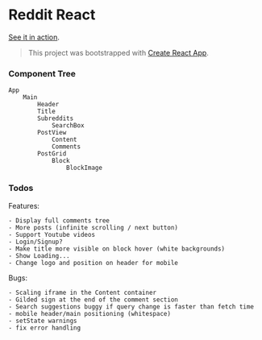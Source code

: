 
# Reddit React

[See it in action](http://reddit-react.s3-website-us-west-2.amazonaws.com/).

> This project was bootstrapped with [Create React App](https://github.com/facebookincubator/create-react-app).


### Component Tree


    App
        Main
            Header
            Title
            Subreddits
                SearchBox
            PostView
                Content
                Comments
            PostGrid
                Block
                    BlockImage

### Todos

Features:

    - Display full comments tree
    - More posts (infinite scrolling / next button)
    - Support Youtube videos
    - Login/Signup?
    - Make title more visible on block hover (white backgrounds)
    - Show Loading...
    - Change logo and position on header for mobile

Bugs:

    - Scaling iframe in the Content container
    - Gilded sign at the end of the comment section
    - Search suggestions buggy if query change is faster than fetch time
    - mobile header/main positioning (whitespace)
    - setState warnings
    - fix error handling
